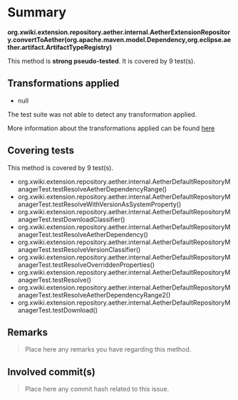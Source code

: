 # Summary
**org.xwiki.extension.repository.aether.internal.AetherExtensionRepository.convertToAether(org.apache.maven.model.Dependency,org.eclipse.aether.artifact.ArtifactTypeRegistry)**

This method is **strong pseudo-tested**.
It is covered by 9 test(s). 


## Transformations applied

- null


The test suite was not able to detect any transformation applied.

More information about the transformations applied can be found [here](https://github.com/STAMP-project/pitest-descartes)

## Covering tests
This method is covered by 9 test(s).
* org.xwiki.extension.repository.aether.internal.AetherDefaultRepositoryManagerTest.testResolveAetherDependencyRange()
* org.xwiki.extension.repository.aether.internal.AetherDefaultRepositoryManagerTest.testResolveWithVersionAsSystemProperty()
* org.xwiki.extension.repository.aether.internal.AetherDefaultRepositoryManagerTest.testDownloadClassifier()
* org.xwiki.extension.repository.aether.internal.AetherDefaultRepositoryManagerTest.testResolveAetherDependency()
* org.xwiki.extension.repository.aether.internal.AetherDefaultRepositoryManagerTest.testResolveVersionClassifier()
* org.xwiki.extension.repository.aether.internal.AetherDefaultRepositoryManagerTest.testResolveOverriddenProperties()
* org.xwiki.extension.repository.aether.internal.AetherDefaultRepositoryManagerTest.testResolve()
* org.xwiki.extension.repository.aether.internal.AetherDefaultRepositoryManagerTest.testResolveAetherDependencyRange2()
* org.xwiki.extension.repository.aether.internal.AetherDefaultRepositoryManagerTest.testDownload()


## Remarks
> Place here any remarks you have regarding this method.

## Involved commit(s)

> Place here any commit hash related to this issue.
